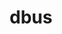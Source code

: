 ---
title: "dbus"
layout: cache
categories: [package, develop]
meta: {"versions": ["1.13.6"], "compilers": ["gcc@=11.4.0"], "oss": ["ubuntu22.04"], "platforms": ["linux"], "targets": ["x86_64_v3"], "stacks": ["e4s", "root"], "num_specs": 3, "num_specs_by_stack": {"e4s": 3, "root": 3}}
spec_details: [{"hash": "3rfjwjt3gixkae3w6wcr57iiet4b7iy6", "compiler": "gcc@=11.4.0", "versions": ["1.13.6"], "os": "ubuntu22.04", "platform": "linux", "target": "x86_64_v3", "variants": ["build_system=autotools", "system-socket=default", "~xml_docs"], "stacks": ["e4s", "root"], "size": "-", "tarball": "https://binaries.spack.io/develop/build_cache/linux-ubuntu22.04-x86_64_v3/gcc-11.4.0/dbus-1.13.6/linux-ubuntu22.04-x86_64_v3-gcc-11.4.0-dbus-1.13.6-3rfjwjt3gixkae3w6wcr57iiet4b7iy6.spack"}, {"hash": "k4t4hibod566nj2usqmwatdom5hfefgg", "compiler": "gcc@=11.4.0", "versions": ["1.13.6"], "os": "ubuntu22.04", "platform": "linux", "target": "x86_64_v3", "variants": ["build_system=autotools", "system-socket=default", "~xml_docs"], "stacks": ["e4s", "root"], "size": "-", "tarball": "https://binaries.spack.io/develop/build_cache/linux-ubuntu22.04-x86_64_v3/gcc-11.4.0/dbus-1.13.6/linux-ubuntu22.04-x86_64_v3-gcc-11.4.0-dbus-1.13.6-k4t4hibod566nj2usqmwatdom5hfefgg.spack"}, {"hash": "y3uffd5ft4zr6vwzbv66vxq2ryzi3fhu", "compiler": "gcc@=11.4.0", "versions": ["1.13.6"], "os": "ubuntu22.04", "platform": "linux", "target": "x86_64_v3", "variants": ["build_system=autotools", "system-socket=default", "~xml_docs"], "stacks": ["e4s", "root"], "size": "-", "tarball": "https://binaries.spack.io/develop/build_cache/linux-ubuntu22.04-x86_64_v3/gcc-11.4.0/dbus-1.13.6/linux-ubuntu22.04-x86_64_v3-gcc-11.4.0-dbus-1.13.6-y3uffd5ft4zr6vwzbv66vxq2ryzi3fhu.spack"}]
---